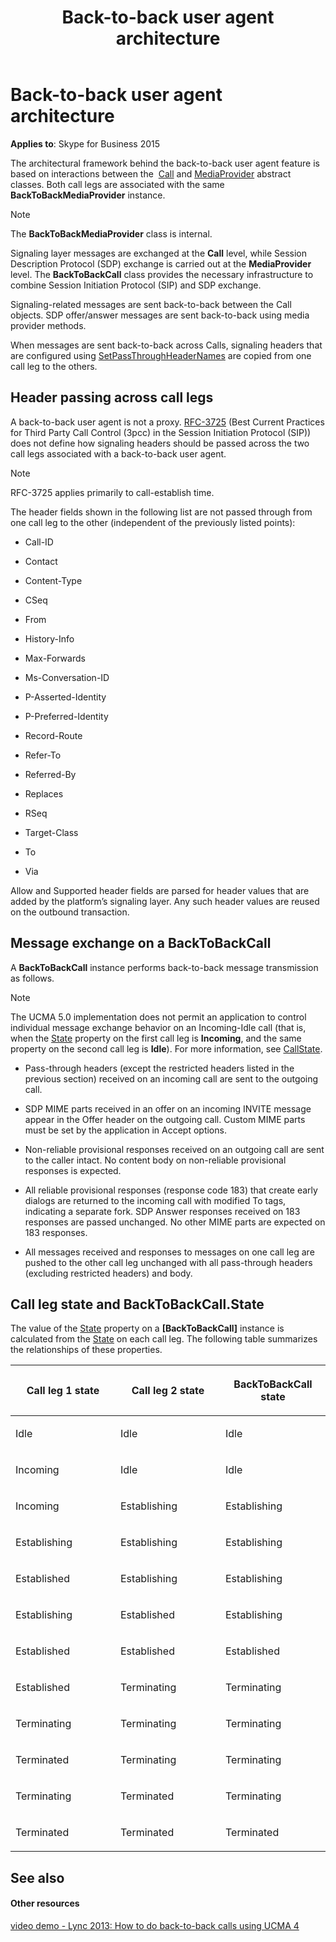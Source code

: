 ﻿---
title: Back-to-back user agent architecture
TOCTitle: Back-to-back user agent architecture
ms:assetid: 433baf9b-d4c3-441d-a5fb-9f4010cc0f21
ms:mtpsurl: https://msdn.microsoft.com/en-us/library/Dn465993(v=office.16)
ms:contentKeyID: 65239936
ms.date: 07/27/2015
mtps_version: v=office.16
---

# Back-to-back user agent architecture


**Applies to**: Skype for Business 2015



The architectural framework behind the back-to-back user agent feature is based on interactions between the  [Call](https://msdn.microsoft.com/en-us/library/hh384235\(v=office.16\)) and [MediaProvider](https://msdn.microsoft.com/en-us/library/hh383767\(v=office.16\)) abstract classes. Both call legs are associated with the same **BackToBackMediaProvider** instance.


> [!NOTE]
> <P>The <STRONG>BackToBackMediaProvider</STRONG> class is internal.</P>



Signaling layer messages are exchanged at the **Call** level, while Session Description Protocol (SDP) exchange is carried out at the **MediaProvider** level. The **BackToBackCall** class provides the necessary infrastructure to combine Session Initiation Protocol (SIP) and SDP exchange.

Signaling-related messages are sent back-to-back between the Call objects. SDP offer/answer messages are sent back-to-back using media provider methods.

When messages are sent back-to-back across Calls, signaling headers that are configured using [SetPassThroughHeaderNames](https://msdn.microsoft.com/en-us/library/hh384137\(v=office.16\)) are copied from one call leg to the others.

## Header passing across call legs

A back-to-back user agent is not a proxy. [RFC-3725](http://www.rfc-editor.org/rfc/rfc3725.txt) (Best Current Practices for Third Party Call Control (3pcc) in the Session Initiation Protocol (SIP)) does not define how signaling headers should be passed across the two call legs associated with a back-to-back user agent.


> [!NOTE]
> <P>RFC-3725 applies primarily to call-establish time.</P>



The header fields shown in the following list are not passed through from one call leg to the other (independent of the previously listed points):

  - Call-ID

  - Contact

  - Content-Type

  - CSeq

  - From

  - History-Info

  - Max-Forwards

  - Ms-Conversation-ID

  - P-Asserted-Identity

  - P-Preferred-Identity

  - Record-Route

  - Refer-To

  - Referred-By

  - Replaces

  - RSeq

  - Target-Class

  - To

  - Via

Allow and Supported header fields are parsed for header values that are added by the platform’s signaling layer. Any such header values are reused on the outbound transaction.

## Message exchange on a BackToBackCall

A **BackToBackCall** instance performs back-to-back message transmission as follows.


> [!NOTE]
> <P>The UCMA 5.0 implementation does not permit an application to control individual message exchange behavior on an Incoming-Idle call (that is, when the <A href="https://msdn.microsoft.com/en-us/library/hh381151(v=office.16)">State</A> property on the first call leg is <STRONG>Incoming</STRONG>, and the same property on the second call leg is <STRONG>Idle</STRONG>). For more information, see <A href="https://msdn.microsoft.com/en-us/library/hh366023(v=office.16)">CallState</A>.</P>



  - Pass-through headers (except the restricted headers listed in the previous section) received on an incoming call are sent to the outgoing call.

  - SDP MIME parts received in an offer on an incoming INVITE message appear in the Offer header on the outgoing call. Custom MIME parts must be set by the application in Accept options.

  - Non-reliable provisional responses received on an outgoing call are sent to the caller intact. No content body on non-reliable provisional responses is expected.

  - All reliable provisional responses (response code 183) that create early dialogs are returned to the incoming call with modified To tags, indicating a separate fork. SDP Answer responses received on 183 responses are passed unchanged. No other MIME parts are expected on 183 responses.

  - All messages received and responses to messages on one call leg are pushed to the other call leg unchanged with all pass-through headers (excluding restricted headers) and body.

## Call leg state and BackToBackCall.State

The value of the [State](https://msdn.microsoft.com/en-us/library/hh383563\(v=office.16\)) property on a **\[BackToBackCall\]** instance is calculated from the [State](https://msdn.microsoft.com/en-us/library/hh381151\(v=office.16\)) on each call leg. The following table summarizes the relationships of these properties.

<table>
<colgroup>
<col style="width: 33%" />
<col style="width: 33%" />
<col style="width: 33%" />
</colgroup>
<thead>
<tr class="header">
<th><p>Call leg 1 state</p></th>
<th><p>Call leg 2 state</p></th>
<th><p>BackToBackCall state</p></th>
</tr>
</thead>
<tbody>
<tr class="odd">
<td><p>Idle</p></td>
<td><p>Idle</p></td>
<td><p>Idle</p></td>
</tr>
<tr class="even">
<td><p>Incoming</p></td>
<td><p>Idle</p></td>
<td><p>Idle</p></td>
</tr>
<tr class="odd">
<td><p>Incoming</p></td>
<td><p>Establishing</p></td>
<td><p>Establishing</p></td>
</tr>
<tr class="even">
<td><p>Establishing</p></td>
<td><p>Establishing</p></td>
<td><p>Establishing</p></td>
</tr>
<tr class="odd">
<td><p>Established</p></td>
<td><p>Establishing</p></td>
<td><p>Establishing</p></td>
</tr>
<tr class="even">
<td><p>Establishing</p></td>
<td><p>Established</p></td>
<td><p>Establishing</p></td>
</tr>
<tr class="odd">
<td><p>Established</p></td>
<td><p>Established</p></td>
<td><p>Established</p></td>
</tr>
<tr class="even">
<td><p>Established</p></td>
<td><p>Terminating</p></td>
<td><p>Terminating</p></td>
</tr>
<tr class="odd">
<td><p>Terminating</p></td>
<td><p>Terminating</p></td>
<td><p>Terminating</p></td>
</tr>
<tr class="even">
<td><p>Terminated</p></td>
<td><p>Terminating</p></td>
<td><p>Terminating</p></td>
</tr>
<tr class="odd">
<td><p>Terminating</p></td>
<td><p>Terminated</p></td>
<td><p>Terminating</p></td>
</tr>
<tr class="even">
<td><p>Terminated</p></td>
<td><p>Terminated</p></td>
<td><p>Terminated</p></td>
</tr>
</tbody>
</table>


## See also

#### Other resources

[video demo - Lync 2013: How to do back-to-back calls using UCMA 4](http://channel9.msdn.com/posts/lync-2013-how-to-do-back-to-back-calls-using-ucma-4)

